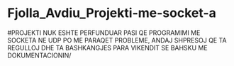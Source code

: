 # Fjolla_Avdiu_Projekti-me-socket-a

#PROJEKTI NUK ESHTE PERFUNDUAR PASI QE PROGRAMIMI ME SOCKETA NE UDP PO ME PARAQET PROBLEME, 
ANDAJ SHPRESOJ QE TA REGULLOJ DHE TA BASHKANGJES PARA VIKENDIT SE BAHSKU ME DOKUMENTACIONIN/

